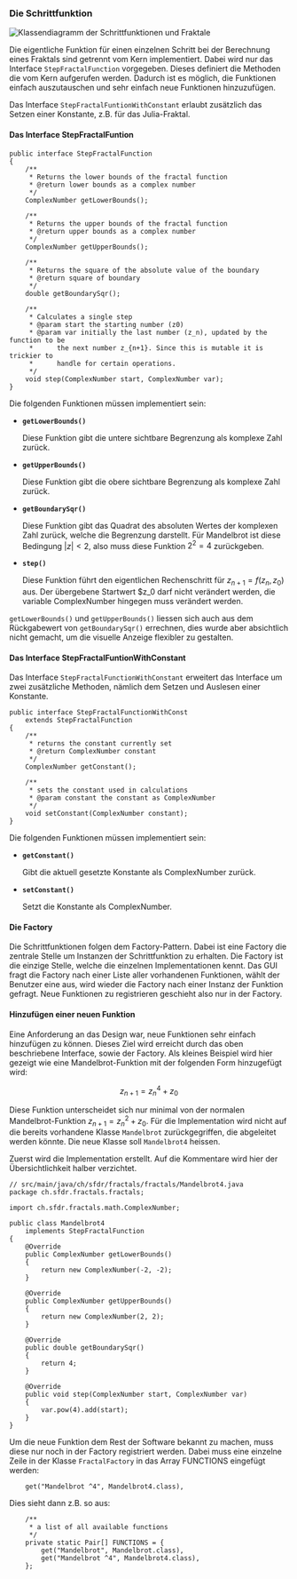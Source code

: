 ### Die Schrittfunktion ###

![Klassendiagramm der Schrittfunktionen und Fraktale](figures/fractals.png)

Die eigentliche Funktion für einen einzelnen Schritt bei der Berechnung eines
Fraktals sind getrennt vom Kern implementiert. Dabei wird nur das Interface 
`StepFractalFunction` vorgegeben. Dieses definiert die Methoden die vom Kern
aufgerufen werden. Dadurch ist es möglich, die Funktionen einfach auszutauschen
und sehr einfach neue Funktionen hinzuzufügen.

Das Interface `StepFractalFuntionWithConstant` erlaubt zusätzlich das Setzen
einer Konstante, z.B. für das Julia-Fraktal.


#### Das Interface StepFractalFuntion ####

~~~~~~~~ {.Java}
public interface StepFractalFunction
{
	/**
	 * Returns the lower bounds of the fractal function
	 * @return lower bounds as a complex number
	 */
	ComplexNumber getLowerBounds();

	/**
	 * Returns the upper bounds of the fractal function
	 * @return upper bounds as a complex number
	 */
	ComplexNumber getUpperBounds();

	/**
	 * Returns the square of the absolute value of the boundary
	 * @return square of boundary
	 */
	double getBoundarySqr();

	/**
	 * Calculates a single step
	 * @param start the starting number (z0)
	 * @param var initially the last number (z_n), updated by the function to be
	 * 		the next number z_{n+1}. Since this is mutable it is trickier to
	 * 		handle for certain operations.
	 */
	void step(ComplexNumber start, ComplexNumber var);
}
~~~~~~~~

Die folgenden Funktionen müssen implementiert sein:

  * **`getLowerBounds()`**

	Diese Funktion gibt die untere sichtbare Begrenzung als komplexe Zahl zurück.

  * **`getUpperBounds()`**

	Diese Funktion gibt die obere sichtbare Begrenzung als komplexe Zahl zurück.

  * **`getBoundarySqr()`**

	Diese Funktion gibt das Quadrat des absoluten Wertes der komplexen Zahl
	zurück, welche die Begrenzung darstellt. Für Mandelbrot ist diese Bedingung
	$|z| < 2$, also muss diese Funktion $2^2 = 4$ zurückgeben.

  * **`step()`**

	Diese Funktion führt den eigentlichen Rechenschritt für
	$z_{n+1} = f(z_n, z_0)$ aus. Der übergebene Startwert $z_0 darf nicht verändert
	werden, die variable ComplexNumber hingegen muss verändert werden.

`getLowerBounds()` und `getUpperBounds()` liessen sich auch aus dem Rückgabewert
von `getBoundarySqr()` errechnen, dies wurde aber absichtlich nicht gemacht,
um die visuelle Anzeige flexibler zu gestalten.


#### Das Interface StepFractalFuntionWithConstant ####

Das Interface `StepFractalFunctionWithConstant` erweitert das Interface um zwei
zusätzliche Methoden, nämlich dem Setzen und Auslesen einer Konstante.

~~~~~~~~ {.Java}
public interface StepFractalFunctionWithConst
	extends StepFractalFunction
{
	/**
	 * returns the constant currently set
	 * @return ComplexNumber constant
	 */
	ComplexNumber getConstant();

	/**
	 * sets the constant used in calculations
	 * @param constant the constant as ComplexNumber
	 */
	void setConstant(ComplexNumber constant);
}
~~~~~~~~

Die folgenden Funktionen müssen implementiert sein:

  * **`getConstant()`**

	Gibt die aktuell gesetzte Konstante als ComplexNumber zurück.

  * **`setConstant()`**

	Setzt die Konstante als ComplexNumber.


#### Die Factory ####

Die Schrittfunktionen folgen dem Factory-Pattern. Dabei ist eine Factory die
zentrale Stelle um Instanzen der Schrittfunktion zu erhalten. Die Factory ist
die einzige Stelle, welche die einzelnen Implementationen kennt. Das GUI fragt die
Factory nach einer Liste aller vorhandenen Funktionen, wählt der Benutzer eine
aus, wird wieder die Factory nach einer Instanz der Funktion gefragt. Neue
Funktionen zu registrieren geschieht also nur in der Factory.


#### Hinzufügen einer neuen Funktion ####

Eine Anforderung an das Design war, neue Funktionen sehr einfach hinzufügen zu
können. Dieses Ziel wird erreicht durch das oben beschriebene Interface, sowie
der Factory. Als kleines Beispiel wird hier gezeigt wie eine Mandelbrot-Funktion
mit der folgenden Form hinzugefügt wird:

$$z_{n+1} = z_n^4 + z_0$$

Diese Funktion unterscheidet sich nur minimal von der normalen
Mandelbrot-Funktion $z_{n+1} = z_n^2 + z_0$. Für die Implementation wird nicht
auf die bereits vorhandene Klasse `Mandelbrot` zurückgegriffen, die abgeleitet
werden könnte. Die neue Klasse soll `Mandelbrot4` heissen.

Zuerst wird die Implementation erstellt. Auf die Kommentare wird hier der
Übersichtlichkeit halber verzichtet.

~~~~~~~~ {.Java}
// src/main/java/ch/sfdr/fractals/fractals/Mandelbrot4.java
package ch.sfdr.fractals.fractals;

import ch.sfdr.fractals.math.ComplexNumber;

public class Mandelbrot4
	implements StepFractalFunction
{
	@Override
	public ComplexNumber getLowerBounds()
	{
		return new ComplexNumber(-2, -2);
	}

	@Override
	public ComplexNumber getUpperBounds()
	{
		return new ComplexNumber(2, 2);
	}

	@Override
	public double getBoundarySqr()
	{
		return 4;
	}

	@Override
	public void step(ComplexNumber start, ComplexNumber var)
	{
		var.pow(4).add(start);
	}
}
~~~~~~~~

Um die neue Funktion dem Rest der Software bekannt zu machen, muss diese nur
noch in der Factory registriert werden. Dabei muss eine einzelne Zeile in der
Klasse `FractalFactory` in das Array FUNCTIONS eingefügt werden:


~~~~~~~~ {.Java}
	get("Mandelbrot ^4", Mandelbrot4.class),
~~~~~~~~

Dies sieht dann z.B. so aus:

~~~~~~~~ {.Java}
	/**
	 * a list of all available functions
	 */
	private static Pair[] FUNCTIONS = {
		get("Mandelbrot", Mandelbrot.class),
		get("Mandelbrot ^4", Mandelbrot4.class),
	};
~~~~~~~~


